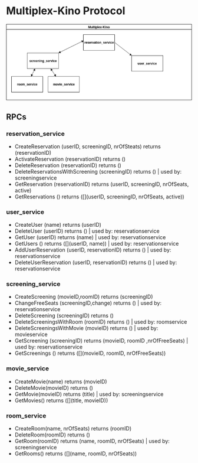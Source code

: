 # Multiplex-Kino Protocol
![Service Diagramm](doc/Communications.png)
## RPCs
### reservation_service
- CreateReservation (userID, screeningID, nrOfSteats) returns (reservationID) 
- ActivateReservation (reservationID) returns ()
- DeleteReservation (reservationID) returns ()
- DeleteReservationsWithScreening (screeningID) returns () | used by: screeningservice
- GetReservation (reservationID) returns (userID, screeningID, nrOfSeats, active)
- GetReservations () returns ([](userID, screeningID, nrOfSeats, active))

### user_service
- CreateUser (name) returns (userID)
- DeleteUser (userID) returns () | used by: reservationservice
- GetUser (userID) returns (name) | used by: reservationservice
- GetUsers () returns ([](userID, name)) | used by: reservationservice
- AddUserReservation (userID, reservationID) returns () | used by: reservationservice
- DeleteUserReservation (userID, reservationID) returns () | used by: reservationservice

### screening_service
- CreateScreening (movieID,roomID) returns (screeningID)
- ChangeFreeSeats (screeningID,change) returns () | used by: reservationservice
- DeleteScreening (screeningID) returns () 
- DeleteScreeningsWithRoom (roomID) returns () | used by: roomservice
- DeleteScreeningsWithMovie (movieID) returns () | used by: movieservice
- GetScreening (screeningID) returns (movieID, roomID ,nrOfFreeSeats) | used by: reservationservice
- GetScreenings () returns ([](movieID, roomID, nrOfFreeSeats))

### movie_service
- CreateMovie(name) returns (movieID)
- DeleteMovie(movieID) returns ()
- GetMovie(movieID) returns (title) | used by: screeningservice
- GetMovies() returns ([](title, movieID))

### room_service
- CreateRoom(name, nrOfSeats) returns (roomID)
- DeleteRoom(roomID) returns ()
- GetRoom(roomID) returns (name, roomID, nrOfSeats) | used by: screeningservice
- GetRooms() returns ([](name, roomID, nrOfSeats))